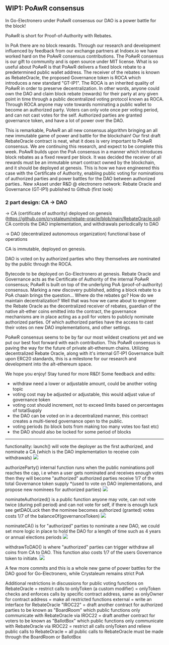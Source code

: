 ## WIP1: PoAwR consensus

In Go-Electronero under PoAwR consensus our DAO is a power battle for the block! 

PoAwR is short for Proof-of-Authority with Rebates. 

In PoA there are no block rewards. Through our research and development influenced by feedback from our exchange partners at Indoex.io we have worked hard on the PoAwR consensus contributions. The PoAwR consensus is our gift to community and is open source under MIT license. What is so useful about PoAwR is that PoAwR delivers a fixed block rebate to a predetermined public wallet address. The receiver of the rebates is known as RebateOracle, the proposed Governance token is ROCA which introduces a new standard "GT-IP1". The ROCA is an inherited quality of PoAwR in order to preserve decentralization. In other words, anyone could own the DAO and claim block rebate (rewards) for their party at any given point in time through a public decentralized voting protocol known as ROCA. Through ROCA anyone may vote towards nominating a public wallet to become an authorized party. Voters can only vote once per voting period, and can not cast votes for the self. Authorized parties are granted governance token, and have a lot of power over the DAO. 

This is remarkable, PoAwR an all new consensus algorithm bringing an all new immutable game of power and battle for the blockchain! Our first draft RebateOracle contract is neat, what it does is very important to PoAwR consensus. We are continuing this research, and expect to be complete this week. PoAwR builds upon the PoA consensus in a manner which introduces block rebates as a fixed reward per block. It was decided the receiver of all rewards must be an immutable smart contract owned by the blockchain, and it should be deployed at genesis. This is how we have engineered this case with the Certificate of Authority, enabling public voting for nominations of authorized parties and power battles  for the DAO between authorized parties..
New xAsset under R&D @ electronero network: Rebate Oracle and Governance (GT-IP1) published to Github (first look)

 ### 2 part design: CA -> DAO
 -> CA (certificate of authority) deployed on genesis (https://github.com/crystaleum/rebate-oracle/blob/main/RebateOracle.sol)
 CA controls the DAO implementation, and withdrawals periodically to DAO
 
 -> DAO (decentralized autonomous organization)
 functional base of operations
 
 CA is immutable, deployed on genesis.
 
 DAO is voted on by authorized parties who they themselves are nominated by the public through the ROCA.

Bytecode to be deployed on Go-Electronero at genesis. 
Rebate Oracle and Governance acts as the Certificate of Authority of the internal PoAwR consensus; 
PoAwR is built on top of the underlying PoA (proof-of-authority) consensus. 
Marking a new discovery published, adding a block rebate to a PoA chaain brings the question... 
Where do the rebates go? How do we maintain decentralization?
Well that was how we came about to engineer the Rebate Oracle as the decentralized receiver of rebates, guardian of the native alt-ether coins emitted into the contract, the governance mechanisms are in place acting as a poll for voters to publicly nominate authorized parties. 
Of which authorized parties have the access to cast their votes on new DAO implementations, and other settings. 

PoAwR consensus seems to be by far our most wildest creations yet and we put our best foot forward with each contribution. This PoAwR consensus is paving the way for the future of private alt-ethereum chains. Utilizing decentralized Rebate Oracle, along with it's internal GT-IP1 Governance built upon ERC20 standards, this is a milestone for our research and development into the alt-ethereum space. 

We hope you enjoy! Stay tuned for more R&D!
Some feedback and edits:
- withdraw need a lower or adjustable amount, could be another voting topic
- voting cost may be adjusted or adjustable, this would adjust value of governance token
- voting cost should increment, not to exceed limits based on percentages of totalSupply 
- the DAO can be voted on in a decentralized manner, this contract creates a multi-tiered governance open to the public. 
- voting periods (to block bots from making too many votes too fast etc)
- the DAO should also be locked for some period of blocks

____
functionality: 
launch() will vote the deployer as the first authorized, and nominate a CA (which is the DAO implementation to receive coin withdrawals)
<img src="https://i.ibb.co/4106NJT/photo-2022-07-12-11-51-51.jpg" />

authorizeParty() internal function runs when the public nominations poll reaches the cap, i.e when a user gets nominated and receives enough votes then they will become "authorized"
authorized parties receive 1/7 of the total Governance token supply *(used to vote on DAO implementations, and propose new nominees for authorized parties)
<img src="https://i.ibb.co/PG9Y2Bk/photo-2022-07-12-11-56-59.jpg" />

nominateAuthorized() is a public function anyone may vote, can not vote twice (during poll period) and can not vote for self, if there is enough luck see getDAOLuck then the nominee becomes authorized (granted)
votes costs 1/7 of the balanceOf(governanceToken)
<img src="https://i.ibb.co/XkhtQGP/photo-2022-07-12-11-58-05.jpg" />

nominateCA() is for "authorized" parties to nominate a new DAO, we could set more logic in place to hold the DAO for a length of time such as 4 years or annual elections periods
<img src="https://i.ibb.co/nw7tfTg/photo-2022-07-12-11-53-16.jpg" />

withdrawToDAO() is where "authorized" parties can trigger withdraw all coins from CA to DAO. This function also costs 1/7 of the users Governance token to initiate.
<img src="https://i.ibb.co/WcfcjT4/photo-2022-07-12-11-53-18.jpg" />

A few more commits and this is a whole new game of power battles for the DAO good for Go-Electronero, while Crystaleum remains strict PoA

Additional restrictions in discussions for public voting functions on RebateOracle
= restrict calls to onlyToken (a custom modifier)
= onlyToken checks and enforces calls by specific contract address, same as onlyOwner for contract address
= make all restricted functions external
= write an interface for RebateOracle "IROC22"
= draft another contract for authorized parties to be known as "BoardRoom" which public functions only communicate with RebateOracle via IROC22
= draft another contract for voters to be known as "BallotBox" which public functions only communicate with RebateOracle via IROC22
= restrict all calls onlyToken and relieve public calls to RebateOracle
= all public calls to RebateOracle must be made through the BoardRoom or BallotBox
